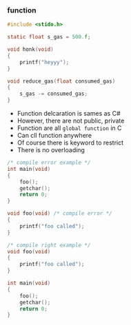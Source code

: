 ### function
```c
#include <stido.h>

static float s_gas = 500.f;

void honk(void)
{
    printf("heyyy");
}

void reduce_gas(float consumed_gas)
{
    s_gas -= consumed_gas;
}
```
- Function delcaration is sames as C#
- However, there are not public, private
- Function are all `global function` in C
- Can cll function anywhere
- Of course there is keyword to restrict
- There is no overloading

```c
/* compile error example */
int main(void)
{
    foo();  
    getchar();
    return 0;
}

void foo(void) /* compile error */
{
    printf("foo called");
}
```

```c
/* compile right example */
void foo(void)
{
    printf("foo called");
}

int main(void)
{
    foo();  
    getchar();
    return 0;
}
```